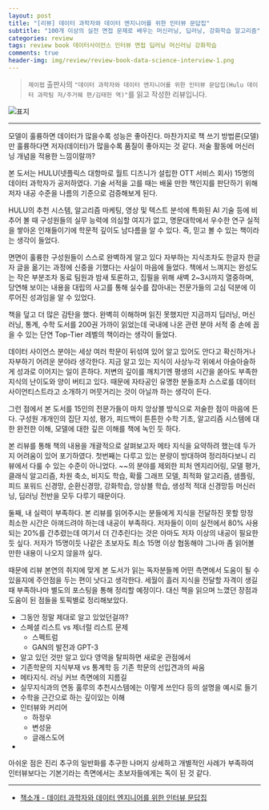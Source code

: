 ```yaml
---  
layout: post  
title: "[리뷰] 데이터 과학자와 데이터 엔지니어를 위한 인터뷰 문답집"  
subtitle: "100개 이상의 실전 면접 문제로 배우는 머신러닝, 딥러닝, 강화학습 알고리즘"  
categories: review  
tags: review book 데이터사이언스 인터뷰 면접 딥러닝 머신러닝 강화학습 
comments: true  
header-img: img/review/review-book-data-science-interview-1.png
---  
```

  
> `제이펍` 출판사의 `"데이터 과학자와 데이터 엔지니어를 위한 인터뷰 문답집(Hulu 데이터 과학팀 저/주거웨 편/김태헌 역)"`를 읽고 작성한 리뷰입니다.  

![표지](https://theorydb.github.io/assets/img/review/review-book-data-science-interview-1.png)  

---
모델이 훌륭하면 데이터가 많을수록 성능은 좋아진다. 마찬가지로 책 쓰기 방법론(모델)만 훌륭하다면 저자(데이터)가 많을수록 품질이 좋아지는 것 같다. 저술 활동에 머신러닝 개념을 적용한 느낌이랄까?

본 도서는 HULU(넷플릭스 대항마로 월트 디즈니가 설립한 OTT 서비스 회사) 15명의 데이터 과학자가 공저하였다. 기술 서적을 고를 때는 배울 만한 책인지를 판단하기 위해 저자 내공 수준을 나름의 기준으로 검증해보게 된다. 

HULU의 추천 시스템, 알고리즘 마케팅, 영상 및 텍스트 분석에 특화된 AI 기술 등에 비추어 볼 때 구성원들의 실무 능력에 의심할 여지가 없고, 명문대학에서 우수한 연구 실적을 쌓아온 인재들이기에 학문적 깊이도 남다름을 알 수 있다. 즉, 믿고 볼 수 있는 책이라는 생각이 들었다.

면면이 훌륭한 구성원들이 스스로 완벽하게 알고 있다 자부하는 지식조차도 한글자 한글자 글을 옮기는 과정에 신중을 기했다는 사실이 마음에 들었다. 책에서 느껴지는 완성도는 작은 부분조차 동료 팀원과 밤새 토론하고, 집필을 위해 새벽 2~3시까지 열중하며, 당연해 보이는 내용을 대립의 사고를 통해 실수를 잡아내는 전문가들의 고심 덕분에 이루어진 성과임을 알 수 있었다. 

책을 덮고 더 많은 감탄을 했다. 완벽히 이해하며 읽진 못했지만 지금까지 딥러닝, 머신러닝, 통계, 수학 도서를 200권 가까이 읽었는데 국내에 나온 관련 분야 서적 중 손에 꼽을 수 있는 단연 Top-Tier 레벨의 책이라는 생각이 들었다.

데이터 사이언스 분야는 세상 여러 학문이 뒤섞여 있어 알고 있어도 안다고 확신하거나 자부하기 어려운 분야라 생각한다. 지금 알고 있는 지식이 사상누각 위에서 아슬아슬하게 성과로 이어지는 일이 흔하다. 저변의 깊이를 깨치기엔 평생의 시간을 쏟아도 부족한 지식의 난이도와 양이 버티고 있다. 때문에 자타공인 유명한 분들조차 스스로를 데이터사이언티스트라고 소개하기 머뭇거리는 것이 아닐까 하는 생각이 든다. 

그런 점에서 본 도서를 15인의 전문가들이 마치 앙상블 방식으로 저술한 점이 마음에 든다. 구성원 개개인의 집단 지성, 평가, 피드백이 튼튼한 수학 기초, 알고리즘 시스템에 대한 완전한 이해, 모델에 대한 깊은 이해를 책에 녹인 듯 하다.

본 리뷰를 통해 책의 내용을 개괄적으로 살펴보고자 메타 지식을 요약하려 했는데 두가지 어려움이 있어 포기하였다. 첫번째는 다루고 있는 분량이 방대하여 정리하다보니 리뷰에서 다룰 수 있는 수준이 아니었다. ~~의 분야를 제외한 피처 엔지리어링, 모델 평가, 클래식 알고리즘, 차원 축소, 비지도 학습, 확률 그래프 모델, 최적화 알고리즘, 샘플링, 피드 포워드 신경망, 순환신경망, 강화학습, 앙상블 학습, 생성적 적대 신경망등 머신러닝, 딥러닝 전반을 모두 다루기 때문이다.

둘째, 내 실력이 부족하다. 본 리뷰를 읽어주시는 분들에게 지식을 전달하진 못할 망정 최소한 시간은 아껴드려야 하는데 내공이 부족하다. 저자들이 이미 실전에서 80% 사용되는 20%를 간추렸는데 여기서 더 간추린다는 것은 아마도 저자 이상의 내공이 필요한 듯 싶다. 저자가 15명이듯 나같은 초보자도 최소 15명 이상 협동해야 그나마 좀 읽어볼만한 내용이 나오지 않을까 싶다.

때문에 리뷰 본연의 취지에 맞게 본 도서가 읽는 독자분들께 어떤 측면에서 도움이 될 수 있을지에 주안점을 두는 편이 낫다고 생각한다. 세월이 흘러 지식을 전달할 자격이 생길 때 부족하나마 별도의 포스팅을 통해 정리할 예정이다. 대신 책을 읽으며 느꼈던 장점과 도움이 된 점들을 토픽별로 정리해보았다. 


* 그동안 정말 제대로 알고 있었던걸까?
* 스페셜 리스트 vs 제너럴 리스트 문제
  - 스펙트럼
  - GAN의 발전과 GPT-3
* 알고 있던 것만 알고 있다 
  영역을 탈피하면 새로운 관점에서 
* 기존학문의 지식부재 vs 통계학 등 기존 학문의 선입견과의 싸움
* 메타지식. 러닝 커브 측면에의 지름길
* 실무지식과의 연동
  훌루의 추천시스템에는 이렇게 쓰인다 등의 설명을 예시로 들기 
* 수학을 근간으로 하는 깊이있는 이해
* 인터뷰와 커리어 
  - 하정우 
  - 변성윤
  - 글래스도어
* 

아쉬운 점은 진리 추구의 일반화를 추구한 나머지 상세하고 개별적인 사례가 부족하여 인터뷰보다는 기본기라는 측면에서는 초보자들에게는 독이 된 것 같다. 




---

* [책소개 - 데이터 과학자와 데이터 엔지니어를 위한 인터뷰 문답집](http://www.yes24.com/Product/Goods/90626736)
